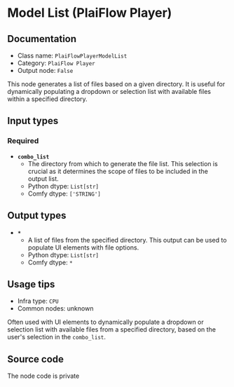 # Model List (PlaiFlow Player)
## Documentation
- Class name: `PlaiFlowPlayerModelList`
- Category: `PlaiFlow Player`
- Output node: `False`

This node generates a list of files based on a given directory. It is useful for dynamically populating a dropdown or selection list with available files within a specified directory.
## Input types
### Required
- **`combo_list`**
    - The directory from which to generate the file list. This selection is crucial as it determines the scope of files to be included in the output list.
    - Python dtype: `List[str]`
    - Comfy dtype: `['STRING']`
## Output types
- **`*`**
    - A list of files from the specified directory. This output can be used to populate UI elements with file options.
    - Python dtype: `List[str]`
    - Comfy dtype: `*`
## Usage tips
- Infra type: `CPU`
- Common nodes: unknown

Often used with UI elements to dynamically populate a dropdown or selection list with available files from a specified directory, based on the user's selection in the `combo_list`.
## Source code
The node code is private
